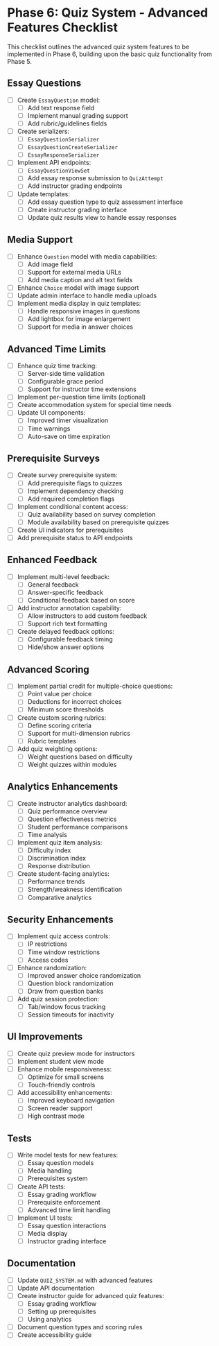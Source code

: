 # Phase 6: Quiz System - Advanced Features Checklist

This checklist outlines the advanced quiz system features to be implemented in Phase 6, building upon the basic quiz functionality from Phase 5.

## Essay Questions

- [ ] Create `EssayQuestion` model:
  - [ ] Add text response field
  - [ ] Implement manual grading support
  - [ ] Add rubric/guidelines fields
- [ ] Create serializers:
  - [ ] `EssayQuestionSerializer`
  - [ ] `EssayQuestionCreateSerializer`
  - [ ] `EssayResponseSerializer`
- [ ] Implement API endpoints:
  - [ ] `EssayQuestionViewSet`
  - [ ] Add essay response submission to `QuizAttempt`
  - [ ] Add instructor grading endpoints
- [ ] Update templates:
  - [ ] Add essay question type to quiz assessment interface
  - [ ] Create instructor grading interface
  - [ ] Update quiz results view to handle essay responses

## Media Support

- [ ] Enhance `Question` model with media capabilities:
  - [ ] Add image field
  - [ ] Support for external media URLs
  - [ ] Add media caption and alt text fields
- [ ] Enhance `Choice` model with image support
- [ ] Update admin interface to handle media uploads
- [ ] Implement media display in quiz templates:
  - [ ] Handle responsive images in questions
  - [ ] Add lightbox for image enlargement
  - [ ] Support for media in answer choices

## Advanced Time Limits

- [ ] Enhance quiz time tracking:
  - [ ] Server-side time validation
  - [ ] Configurable grace period
  - [ ] Support for instructor time extensions
- [ ] Implement per-question time limits (optional)
- [ ] Create accommodation system for special time needs
- [ ] Update UI components:
  - [ ] Improved timer visualization
  - [ ] Time warnings
  - [ ] Auto-save on time expiration

## Prerequisite Surveys

- [ ] Create survey prerequisite system:
  - [ ] Add prerequisite flags to quizzes
  - [ ] Implement dependency checking
  - [ ] Add required completion flags
- [ ] Implement conditional content access:
  - [ ] Quiz availability based on survey completion
  - [ ] Module availability based on prerequisite quizzes
- [ ] Create UI indicators for prerequisites
- [ ] Add prerequisite status to API endpoints

## Enhanced Feedback

- [ ] Implement multi-level feedback:
  - [ ] General feedback
  - [ ] Answer-specific feedback
  - [ ] Conditional feedback based on score
- [ ] Add instructor annotation capability:
  - [ ] Allow instructors to add custom feedback
  - [ ] Support rich text formatting
- [ ] Create delayed feedback options:
  - [ ] Configurable feedback timing
  - [ ] Hide/show answer options

## Advanced Scoring

- [ ] Implement partial credit for multiple-choice questions:
  - [ ] Point value per choice
  - [ ] Deductions for incorrect choices
  - [ ] Minimum score thresholds
- [ ] Create custom scoring rubrics:
  - [ ] Define scoring criteria
  - [ ] Support for multi-dimension rubrics
  - [ ] Rubric templates
- [ ] Add quiz weighting options:
  - [ ] Weight questions based on difficulty
  - [ ] Weight quizzes within modules

## Analytics Enhancements

- [ ] Create instructor analytics dashboard:
  - [ ] Quiz performance overview
  - [ ] Question effectiveness metrics
  - [ ] Student performance comparisons
  - [ ] Time analysis
- [ ] Implement quiz item analysis:
  - [ ] Difficulty index
  - [ ] Discrimination index
  - [ ] Response distribution
- [ ] Create student-facing analytics:
  - [ ] Performance trends
  - [ ] Strength/weakness identification
  - [ ] Comparative analytics

## Security Enhancements

- [ ] Implement quiz access controls:
  - [ ] IP restrictions
  - [ ] Time window restrictions
  - [ ] Access codes
- [ ] Enhance randomization:
  - [ ] Improved answer choice randomization
  - [ ] Question block randomization
  - [ ] Draw from question banks
- [ ] Add quiz session protection:
  - [ ] Tab/window focus tracking
  - [ ] Session timeouts for inactivity

## UI Improvements

- [ ] Create quiz preview mode for instructors
- [ ] Implement student view mode
- [ ] Enhance mobile responsiveness:
  - [ ] Optimize for small screens
  - [ ] Touch-friendly controls
- [ ] Add accessibility enhancements:
  - [ ] Improved keyboard navigation
  - [ ] Screen reader support
  - [ ] High contrast mode

## Tests

- [ ] Write model tests for new features:
  - [ ] Essay question models
  - [ ] Media handling
  - [ ] Prerequisites system
- [ ] Create API tests:
  - [ ] Essay grading workflow
  - [ ] Prerequisite enforcement
  - [ ] Advanced time limit handling
- [ ] Implement UI tests:
  - [ ] Essay question interactions
  - [ ] Media display
  - [ ] Instructor grading interface

## Documentation

- [ ] Update `QUIZ_SYSTEM.md` with advanced features
- [ ] Update API documentation
- [ ] Create instructor guide for advanced quiz features:
  - [ ] Essay grading workflow
  - [ ] Setting up prerequisites
  - [ ] Using analytics
- [ ] Document question types and scoring rules
- [ ] Create accessibility guide